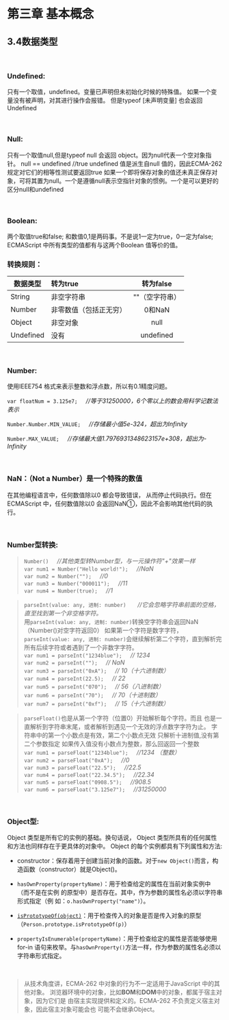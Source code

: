# 第三章 基本概念
## 3.4数据类型
&nbsp;
### Undefined:
只有一个取值，undefined。变量已声明但未初始化时候的特殊值。
如果一个变量没有被声明，对其进行操作会报错。
但是typeof \[未声明变量] 也会返回Undefined

&nbsp;
### Null:
只有一个取值null,但是typeof null 会返回 object。因为null代表一个空对象指针。
null == undefined   //true  undefined 值是派生自null 值的，因此ECMA-262 规定对它们的相等性测试要返回true
如果一个即将保存对象的值还未真正保存对象，可将其置为null。一个是遵循null表示空指针对象的惯例。一个是可以更好的区分null和undefined

&nbsp;
### Boolean:
两个取值true和false; 和数值0,1是两码事。不是说1一定为true，0一定为false;
ECMAScript 中所有类型的值都有与这两个Boolean 值等价的值。

### 转换规则：
数据类型|转为true|转为false
-|:-|:-:
String|非空字符串|""（空字符串）
Number|非零数值（包括正无穷）|0和NaN
Object|非空对象|null
Undefined|没有| undefined

&nbsp;
### Number:
使用IEEE754 格式来表示整数和浮点数，所以有0.1精度问题。

`var floatNum = 3.125e7;`&nbsp;&nbsp;&nbsp;&nbsp;&nbsp;*//等于31250000，6个零以上的数会用科学记数法表示*

`Number.Number.MIN_VALUE;`&nbsp;&nbsp;&nbsp;&nbsp;&nbsp;*//存储最小值5e-324，超出为Infinity*

`Number.MAX_VALUE;`&nbsp;&nbsp;&nbsp;&nbsp;&nbsp;*//存储最大值1.7976931348623157e+308，超出为-Infinity*

&nbsp;
### NaN：（Not a Number）是一个特殊的数值
在其他编程语言中，任何数值除以0 都会导致错误，
从而停止代码执行。但在ECMAScript 中，任何数值除以0 会返回NaN①，因此不会影响其他代码的执行。

&nbsp;
### Number型转换:
>`Number()`&nbsp;&nbsp;&nbsp;&nbsp;&nbsp;*//其他类型转Number型，与一元操作符"+"效果一样*<br/>
>`var num1 = Number("Hello world!");`&nbsp;&nbsp;&nbsp;&nbsp;&nbsp;*//NaN*<br/>
>`var num2 = Number("");`&nbsp;&nbsp;&nbsp;&nbsp;&nbsp;*//0*<br/>
>`var num3 = Number("000011");`&nbsp;&nbsp;&nbsp;&nbsp;&nbsp;*//11*<br/>
>`var num4 = Number(true);`&nbsp;&nbsp;&nbsp;&nbsp;&nbsp;*//1*

>`parseInt(value: any, 进制: number) `&nbsp;&nbsp;&nbsp;&nbsp;&nbsp;*//它会忽略字符串前面的空格，直至找到第一个非空格字符。*<br/>
>用`parseInt(value: any, 进制: number)`转换空字符串会返回NaN（Number()对空字符返回0）
>如果第一个字符是数字字符，`parseInt(value: any, 进制: number)`会继续解析第二个字符，直到解析完所有后续字符或者遇到了一个非数字字符。<br/>
>`var num1 = parseInt("1234blue");`&nbsp;&nbsp;&nbsp;&nbsp;&nbsp;*// 1234*<br/>
>`var num2 = parseInt("");`&nbsp;&nbsp;&nbsp;&nbsp;&nbsp;*// NaN*<br/>
>`var num3 = parseInt("0xA");`&nbsp;&nbsp;&nbsp;&nbsp;&nbsp;*// 10（十六进制数）*<br/>
>`var num4 = parseInt(22.5);`&nbsp;&nbsp;&nbsp;&nbsp;&nbsp;*// 22*<br/>
>`var num5 = parseInt("070");`&nbsp;&nbsp;&nbsp;&nbsp;&nbsp;*// 56（八进制数）*<br/>
>`var num6 = parseInt("70");`&nbsp;&nbsp;&nbsp;&nbsp;&nbsp;*// 70（十进制数）*<br/>
>`var num7 = parseInt("0xf");`&nbsp;&nbsp;&nbsp;&nbsp;&nbsp;*// 15（十六进制数）*

>`parseFloat()`也是从第一个字符（位置0）开始解析每个字符。而且
也是一直解析到字符串末尾，或者解析到遇见一个无效的浮点数字字符为止。
字符串中的第一个小数点是有效，第二个小数点无效
只解析十进制值,没有第二个参数指定
如果传入值没有小数点为整数，那么回返回一个整数<br/>
`var num1 = parseFloat("1234blue");`&nbsp;&nbsp;&nbsp;&nbsp;&nbsp;*//1234 （整数）*<br/>
`var num2 = parseFloat("0xA");`&nbsp;&nbsp;&nbsp;&nbsp;&nbsp;*//0*<br/>
`var num3 = parseFloat("22.5");`&nbsp;&nbsp;&nbsp;&nbsp;&nbsp;*//22.5*<br/>
`var num4 = parseFloat("22.34.5");`&nbsp;&nbsp;&nbsp;&nbsp;&nbsp;*//22.34*<br/>
`var num5 = parseFloat("0908.5");`&nbsp;&nbsp;&nbsp;&nbsp;&nbsp;*//908.5*<br/>
`var num6 = parseFloat("3.125e7");`&nbsp;&nbsp;&nbsp;&nbsp;&nbsp;*//31250000*

<br/>

### Object型:

Object 类型是所有它的实例的基础。换句话说，
Object 类型所具有的任何属性和方法也同样存在于更具体的对象中。
Object 的每个实例都具有下列属性和方法:
+ constructor：保存着用于创建当前对象的函数。对于`new Object()`而言，构造函数（constructor）就是Object()。

+ `hasOwnProperty(propertyName)`：用于检查给定的属性在当前对象实例中（而不是在实例
的原型中）是否存在。其中，作为参数的属性名必须以字符串形式指定（例
如：`o.hasOwnProperty("name")`）。

+ [`isPrototypeOf(object)`](https://developer.mozilla.org/zh-CN/docs/Web/JavaScript/Reference/Global_Objects/Object/isPrototypeOf)：用于检查传入的对象是否是传入对象的原型（`Person.prototype.isPrototypeOf(p)`）

+ `propertyIsEnumerable(propertyName)`：用于检查给定的属性是否能够使用for-in 语句来枚举。与`hasOwnProperty()`方法一样，作为参数的属性名必须以字符串形式指定。

<br/>

>从技术角度讲，ECMA-262 中对象的行为不一定适用于JavaScript 中的其他对象。
浏览器环境中的对象，比如**BOM**和**DOM**中的对象，都属于宿主对象，因为它们是
由宿主实现提供和定义的。ECMA-262 不负责定义宿主对象，因此宿主对象可能会也
可能不会继承Object。

